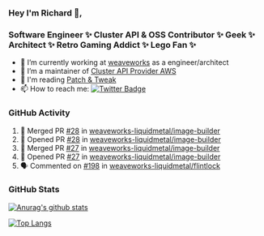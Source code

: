 ### Hey I'm Richard 👋, 

<h3 align="left">Software Engineer ✨ Cluster API & OSS Contributor ✨ Geek ✨ Architect ✨ Retro Gaming Addict ✨ Lego Fan ✨</h3>

- 🔭 I’m currently working at [weaveworks](https://github.com/weaveworks) as a engineer/architect
- 👯 I’m a maintainer of [Cluster API Provider AWS](https://github.com/kubernetes-sigs/cluster-api-provider-aws)
- 💬 I'm reading [Patch & Tweak](https://bjooks.com/products/patch-tweak-exploring-modular-synthesis)
- 📫 How to reach me: [![Twitter Badge](https://img.shields.io/badge/-@fruit_case-00acee?style=flat&logo=Twitter&logoColor=white)](https://twitter.com/intent/follow?screen_name=fruit_case "Follow on Twitter")

### GitHub Activity 

<!--START_SECTION:activity-->
1. 🎉 Merged PR [#28](https://github.com/weaveworks-liquidmetal/image-builder/pull/28) in [weaveworks-liquidmetal/image-builder](https://github.com/weaveworks-liquidmetal/image-builder)
2. 💪 Opened PR [#28](https://github.com/weaveworks-liquidmetal/image-builder/pull/28) in [weaveworks-liquidmetal/image-builder](https://github.com/weaveworks-liquidmetal/image-builder)
3. 🎉 Merged PR [#27](https://github.com/weaveworks-liquidmetal/image-builder/pull/27) in [weaveworks-liquidmetal/image-builder](https://github.com/weaveworks-liquidmetal/image-builder)
4. 💪 Opened PR [#27](https://github.com/weaveworks-liquidmetal/image-builder/pull/27) in [weaveworks-liquidmetal/image-builder](https://github.com/weaveworks-liquidmetal/image-builder)
5. 🗣 Commented on [#198](https://github.com/weaveworks-liquidmetal/flintlock/issues/198) in [weaveworks-liquidmetal/flintlock](https://github.com/weaveworks-liquidmetal/flintlock)
<!--END_SECTION:activity-->

### GitHub Stats

[![Anurag's github stats](https://github-readme-stats.vercel.app/api?username=richardcase&count_private=true&show_icons=true)](https://github.com/anuraghazra/github-readme-stats)

[![Top Langs](https://github-readme-stats.vercel.app/api/top-langs/?username=richardcase&hide=html&layout=compact)](https://github.com/anuraghazra/github-readme-stats)
